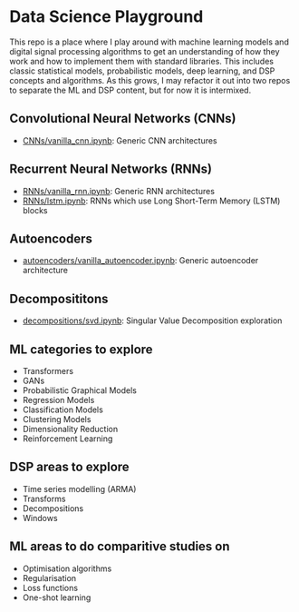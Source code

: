 # Data Science Playground

This repo is a place where I play around with machine learning models and digital signal processing algorithms to get an understanding of how they work and how to implement them with standard libraries. This includes classic statistical models, probabilistic models, deep learning, and DSP concepts and algorithms. As this grows, I may refactor it out into two repos to separate the ML and DSP content, but for now it is intermixed.

## Convolutional Neural Networks (CNNs)

* [CNNs/vanilla_cnn.ipynb](CNNs/vanilla_cnn.ipynb): Generic CNN architectures

## Recurrent Neural Networks (RNNs)

* [RNNs/vanilla_rnn.ipynb](RNNs/vanilla_rnn.ipynb): Generic RNN architectures
* [RNNs/lstm.ipynb](RNNs/lstm.ipynb): RNNs which use Long Short-Term Memory (LSTM) blocks

## Autoencoders

* [autoencoders/vanilla_autoencoder.ipynb](autoencoders/vanilla_autoencoder.ipynb): Generic autoencoder architecture

## Decomposititons

* [decompositions/svd.ipynb](decompositions/svd.ipynb): Singular Value Decomposition exploration
## ML categories to explore

* Transformers
* GANs
* Probabilistic Graphical Models
* Regression Models
* Classification Models
* Clustering Models
* Dimensionality Reduction
* Reinforcement Learning
 
## DSP areas to explore

* Time series modelling (ARMA)
* Transforms
* Decompositions
* Windows

## ML areas to do comparitive studies on

* Optimisation algorithms
* Regularisation
* Loss functions
* One-shot learning
